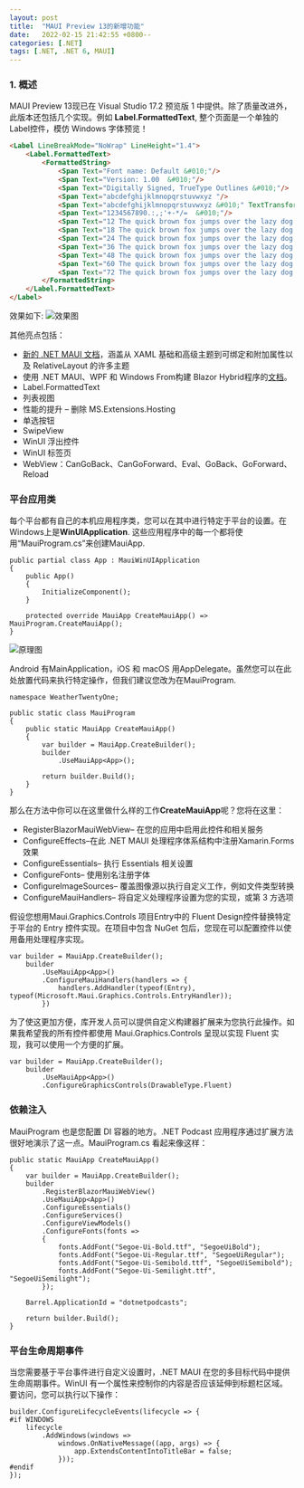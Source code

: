 ```yaml
---
layout: post
title:  "MAUI Preview 13的新增功能"
date:   2022-02-15 21:42:55 +0800--
categories: [.NET]
tags: [.NET, .NET 6, MAUI]  
---
```


### 1. 概述
MAUI Preview 13现已在 Visual Studio 17.2 预览版 1 中提供。除了质量改进外，此版本还包括几个实现。例如 **Label.FormattedText**, 整个页面是一个单独的Label控件，模仿 Windows 字体预览！
```html
<Label LineBreakMode="NoWrap" LineHeight="1.4">
    <Label.FormattedText>
        <FormattedString>
            <Span Text="Font name: Default &#010;"/>
            <Span Text="Version: 1.00  &#010;"/>
            <Span Text="Digitally Signed, TrueType Outlines &#010;"/>
            <Span Text="abcdefghijklmnopqrstuvwxyz "/>
            <Span Text="abcdefghijklmnopqrstuvwxyz &#010;" TextTransform="Uppercase"/>
            <Span Text="1234567890.:,;'+-*/=  &#010;"/>
            <Span Text="12 The quick brown fox jumps over the lazy dog. 1234567890 &#010;" FontSize="12"/>
            <Span Text="18 The quick brown fox jumps over the lazy dog. 1234567890 &#010;" FontSize="18"/>
            <Span Text="24 The quick brown fox jumps over the lazy dog. 1234567890 &#010;" FontSize="24"/>
            <Span Text="36 The quick brown fox jumps over the lazy dog. 1234567890 &#010;" FontSize="36"/>
            <Span Text="48 The quick brown fox jumps over the lazy dog. 1234567890 &#010;" FontSize="48"/>
            <Span Text="60 The quick brown fox jumps over the lazy dog. 1234567890 &#010;" FontSize="60"/>
            <Span Text="72 The quick brown fox jumps over the lazy dog. 1234567890 " FontSize="72"/>
        </FormattedString>
    </Label.FormattedText>
</Label>
```
效果如下:
![效果图](https://devblogs.microsoft.com/dotnet/wp-content/uploads/sites/10/2022/02/label-formattedtext.png)

其他亮点包括：

- [新的 .NET MAUI 文档](https://docs.microsoft.com/zh-cn/dotnet/maui/)，涵盖从 XAML 基础和高级主题到可绑定和附加属性以及 RelativeLayout 的许多主题
- 使用 .NET MAUI、WPF 和 Windows From构建 Blazor Hybrid程序的[文档](https://docs.microsoft.com/zh-cn/aspnet/core/blazor/hybrid/?view=aspnetcore-6.0)。
- Label.FormattedText 
- 列表视图
- 性能的提升 – 删除 MS.Extensions.Hosting
- 单选按钮
- SwipeView 
- WinUI 浮出控件
- WinUI 标签页
- WebView：CanGoBack、CanGoForward、Eval、GoBack、GoForward、Reload

### 平台应用类

每个平台都有自己的本机应用程序类，您可以在其中进行特定于平台的设置。在 Windows上是**WinUIApplication**. 这些应用程序中的每一个都将使用“MauiProgram.cs”来创建MauiApp.
```CSharp
public partial class App : MauiWinUIApplication
{
    public App()
    {
        InitializeComponent();
    }

    protected override MauiApp CreateMauiApp() => MauiProgram.CreateMauiApp();
}
```
![原理图](https://devblogs.microsoft.com/dotnet/wp-content/uploads/sites/10/2022/02/platform-classes.png)

Android 有MainApplication，iOS 和 macOS 用AppDelegate。虽然您可以在此处放置代码来执行特定操作，但我们建议您改为在MauiProgram.

```CSharp
namespace WeatherTwentyOne;

public static class MauiProgram
{
    public static MauiApp CreateMauiApp()
    {
        var builder = MauiApp.CreateBuilder();
        builder
            .UseMauiApp<App>();

        return builder.Build();
    }
}
```
那么在方法中你可以在这里做什么样的工作**CreateMauiApp**呢？您将在这里：

- RegisterBlazorMauiWebView– 在您的应用中启用此控件和相关服务
- ConfigureEffects–在此 .NET MAUI 处理程序体系结构中注册Xamarin.Forms 效果
- ConfigureEssentials– 执行 Essentials 相关设置
- ConfigureFonts– 使用别名注册字体
- ConfigureImageSources– 覆盖图像源以执行自定义工作，例如文件类型转换
- ConfigureMauiHandlers– 将自定义处理程序设置为您的实现，或第 3 方选项
  
假设您想用Maui.Graphics.Controls 项目Entry中的 Fluent Design控件替换特定于平台的 Entry 控件实现。在项目中包含 NuGet 包后，您现在可以配置控件以使用备用处理程序实现。
```CSharp
var builder = MauiApp.CreateBuilder();
    builder
        .UseMauiApp<App>()
        .ConfigureMauiHandlers(handlers => {
            handlers.AddHandler(typeof(Entry), typeof(Microsoft.Maui.Graphics.Controls.EntryHandler));
        })
```
为了使这更加方便，库开发人员可以提供自定义构建器扩展来为您执行此操作。如果我希望我的所有控件都使用 Maui.Graphics.Controls 呈现以实现 Fluent 实现，我可以使用一个方便的扩展。
```CSharp
var builder = MauiApp.CreateBuilder();
    builder
        .UseMauiApp<App>()
        .ConfigureGraphicsControls(DrawableType.Fluent)

```

### 依赖注入
MauiProgram 也是您配置 DI 容器的地方。.NET Podcast 应用程序通过扩展方法很好地演示了这一点。MauiProgram.cs 看起来像这样：
```CSharp
public static MauiApp CreateMauiApp()
{
    var builder = MauiApp.CreateBuilder();
    builder
        .RegisterBlazorMauiWebView()
        .UseMauiApp<App>()
        .ConfigureEssentials()
        .ConfigureServices()
        .ConfigureViewModels()
        .ConfigureFonts(fonts =>
        {
            fonts.AddFont("Segoe-Ui-Bold.ttf", "SegoeUiBold");
            fonts.AddFont("Segoe-Ui-Regular.ttf", "SegoeUiRegular");
            fonts.AddFont("Segoe-Ui-Semibold.ttf", "SegoeUiSemibold");
            fonts.AddFont("Segoe-Ui-Semilight.ttf", "SegoeUiSemilight");
        });

    Barrel.ApplicationId = "dotnetpodcasts";

    return builder.Build();
}
```

### 平台生命周期事件
当您需要基于平台事件进行自定义设置时，.NET MAUI 在您的多目标代码中提供生命周期事件。WinUI 有一个属性来控制你的内容是否应该延伸到标题栏区域。要访问，您可以执行以下操作：
```CSharp
builder.ConfigureLifecycleEvents(lifecycle => {
#if WINDOWS
    lifecycle
        .AddWindows(windows =>
            windows.OnNativeMessage((app, args) => {
                app.ExtendsContentIntoTitleBar = false;
            }));
#endif
});
```